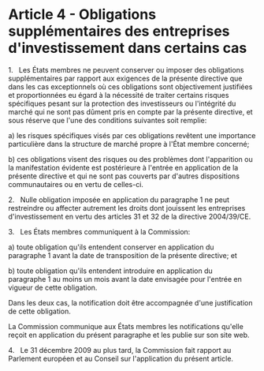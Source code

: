 # Article 4 - Obligations supplémentaires des entreprises d'investissement dans certains cas


1.   Les États membres ne peuvent conserver ou imposer des obligations supplémentaires par rapport aux exigences de la présente directive que dans les cas exceptionnels où ces obligations sont objectivement justifiées et proportionnées eu égard à la nécessité de traiter certains risques spécifiques pesant sur la protection des investisseurs ou l'intégrité du marché qui ne sont pas dûment pris en compte par la présente directive, et sous réserve que l'une des conditions suivantes soit remplie:

a) les risques spécifiques visés par ces obligations revêtent une importance particulière dans la structure de marché propre à l'État membre concerné;

b) ces obligations visent des risques ou des problèmes dont l'apparition ou la manifestation évidente est postérieure à l'entrée en application de la présente directive et qui ne sont pas couverts par d'autres dispositions communautaires ou en vertu de celles-ci.

2.   Nulle obligation imposée en application du paragraphe 1 ne peut restreindre ou affecter autrement les droits dont jouissent les entreprises d'investissement en vertu des articles 31 et 32 de la directive 2004/39/CE.

3.   Les États membres communiquent à la Commission:

a) toute obligation qu'ils entendent conserver en application du paragraphe 1 avant la date de transposition de la présente directive; et

b) toute obligation qu'ils entendent introduire en application du paragraphe 1 au moins un mois avant la date envisagée pour l'entrée en vigueur de cette obligation.

Dans les deux cas, la notification doit être accompagnée d'une justification de cette obligation.

La Commission communique aux États membres les notifications qu'elle reçoit en application du présent paragraphe et les publie sur son site web.

4.   Le 31 décembre 2009 au plus tard, la Commission fait rapport au Parlement européen et au Conseil sur l'application du présent article.
